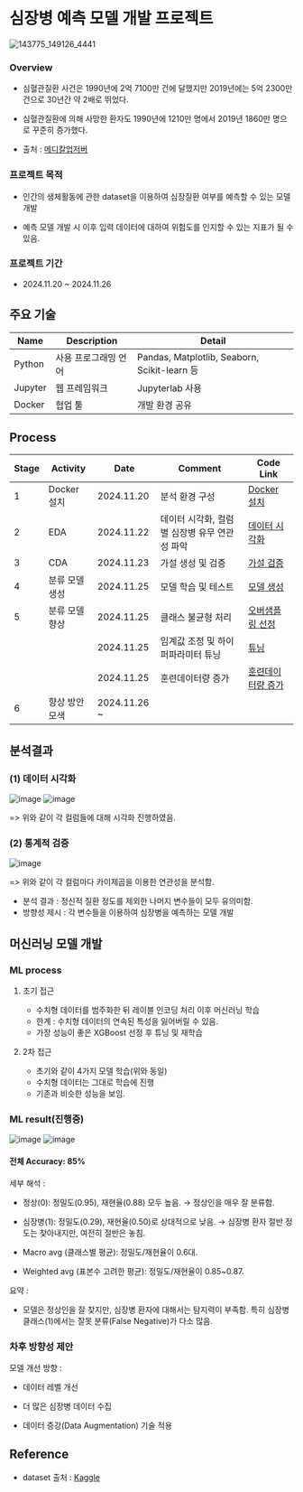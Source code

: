 # 심장병 예측 모델 개발 프로젝트

![143775_149126_4441](https://github.com/SeokcheonMoon/heart_disease_predictions/assets/151099231/cdd265c9-2075-45a8-ab0a-36ba640b8a6d)

### Overview
- 심혈관질환 사건은 1990년에 2억 7100만 건에 달했지만 2019년에는 5억 2300만 건으로 30년간 약 2배로 뛰었다. 

- 심혈관질환에 의해 사망한 환자도 1990년에 1210만 명에서 2019년 1860만 명으로 꾸준히 증가했다. 

- 출처 : [메디칼업저버](http://www.monews.co.kr/news/articleView.html?idxno=300602)

### 프로젝트 목적

- 인간의 생체활동에 관한 dataset을 이용하여 심장질환 여부를 예측할 수 있는 모델 개발 

- 예측 모델 개발 시 이후 입력 데이터에 대하여 위험도를 인지할 수 있는 지표가 될 수 있음.

### 프로젝트 기간

- 2024.11.20 ~ 2024.11.26

## 주요 기술
|Name|Description|Detail|
|--|--|--|
|Python|사용 프로그래밍 언어|Pandas, Matplotlib, Seaborn, Scikit-learn 등|
|Jupyter|웹 프레임워크|Jupyterlab 사용|
|Docker|협업 툴|개발 환경 공유|

## Process

|Stage|Activity|Date|Comment|Code Link|
|--|--|--|--|--|
|1|Docker 설치|2024.11.20|분석 환경 구성|[Docker 설치](https://github.com/SeokcheonMoon/heart_disease_predictions/blob/main/Docker/docker-compose.yml)|
|2|EDA|2024.11.22|데이터 시각화, 컬럼별 심장병 유무 연관성 파악|[데이터 시각화](https://github.com/SeokcheonMoon/heart_disease_predictions/blob/main/data_analysis/DA/analysis_visualization.ipynb)|
|3|CDA|2024.11.23|가설 생성 및 검증|[가설 검증](https://github.com/SeokcheonMoon/heart_disease_predictions/blob/main/data_analysis/DA/analysis_hypothesis.ipynb)|
|4|분류 모델 생성|2024.11.25|모델 학습 및 테스트|[모델 생성](https://github.com/SeokcheonMoon/heart_disease_predictions/blob/main/data_analysis/ML/modeling_prediction_basic.ipynb)|
|5|분류 모델 향상|2024.11.25|클래스 불균형 처리|[오버샘플링 선정](https://github.com/SeokcheonMoon/heart_disease_predictions/blob/main/data_analysis/ML/oversampling_xgboost.ipynb)|
|||2024.11.25|임계값 조정 및 하이퍼파라미터 튜닝|[튜닝](https://github.com/SeokcheonMoon/heart_disease_predictions/blob/main/data_analysis/ML/tuning_oversampling_xgboost.ipynb)|
|||2024.11.25|훈련데이터량 증가|[훈련데이터량 증가](https://github.com/SeokcheonMoon/heart_disease_predictions/blob/main/data_analysis/ML/modifying_training_percent.ipynb)|
|6|향상 방안 모색|2024.11.26 ~ |||

## 분석결과

### (1) 데이터 시각화
![image](https://github.com/user-attachments/assets/52f81237-ecea-4546-80f6-13d1c2eb160f)
![image](https://github.com/user-attachments/assets/546e27fd-90c7-4f3d-be9c-b30277973795)

=> 위와 같이 각 컬럼들에 대해 시각화 진행하였음.

### (2) 통계적 검증
![image](https://github.com/user-attachments/assets/4893ed4d-4bd7-481a-aaab-984989ced1f0)

=> 위와 같이 각 컬럼마다 카이제곱을 이용한 연관성을 분석함.

- 분석 결과 : 정신적 질환 정도를 제외한 나머지 변수들이 모두 유의미함.
- 방향성 제시 : 각 변수들을 이용하여 심장병을 예측하는 모델 개발

## 머신러닝 모델 개발

### ML process

1. 초기 접근
    - 수치형 데이터를 범주화한 뒤 레이블 인코딩 처리 이후 머신러닝 학습
    - 한계 : 수치형 데이터의 연속된 특성을 잃어버릴 수 있음.
    - 가장 성능이 좋은 XGBoost 선정 후 튜닝 및 재학습

2. 2차 접근
    - 초기와 같이 4가지 모델 학습(위와 동일)
    - 수치형 데이터는 그대로 학습에 진행
    - 기존과 비슷한 성능을 보임.

### ML result(진행중)

![image](https://github.com/user-attachments/assets/6fe3a7b2-bd5e-4440-be77-f204e1740d91)
![image](https://github.com/user-attachments/assets/70fabee4-d6b3-43e6-b298-ca95d214bc6d)

#### 전체 Accuracy: 85%

세부 해석 :

- 정상(0): 정밀도(0.95), 재현율(0.88) 모두 높음. → 정상인을 매우 잘 분류함.

- 심장병(1): 정밀도(0.29), 재현율(0.50)로 상대적으로 낮음. → 심장병 환자 절반 정도는 찾아내지만, 여전히 절반은 놓침.

- Macro avg (클래스별 평균): 정밀도/재현율이 0.6대.

- Weighted avg (표본수 고려한 평균): 정밀도/재현율이 0.85~0.87.

요약 :
- 모델은 정상인을 잘 찾지만, 심장병 환자에 대해서는 탐지력이 부족함. 특히 심장병 클래스(1)에서는 잘못 분류(False Negative)가 다소 많음.

### 차후 방향성 제안

모델 개선 방향 :

- 데이터 레벨 개선

- 더 많은 심장병 데이터 수집

- 데이터 증강(Data Augmentation) 기술 적용

## Reference
- dataset 출처 : [Kaggle](https://www.kaggle.com/datasets/aqleemkhan/heart-disease-2020/data)